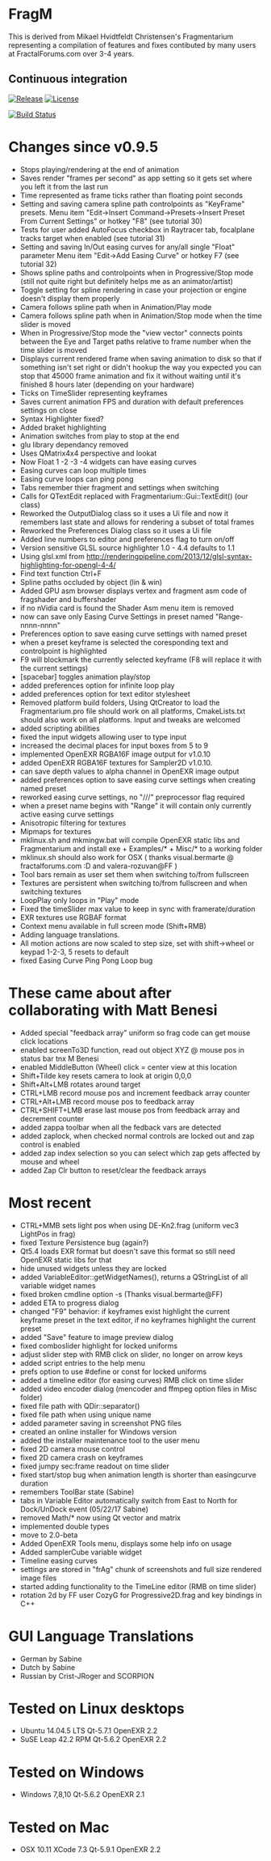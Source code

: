 
# FragM
This is derived from Mikael Hvidtfeldt Christensen's Fragmentarium representing a compilation of features and fixes contibuted by many users at FractalForums.com over 3-4 years.

Continuous integration
----------------------
[![Release][release-image]][releases]
[![License][license-image]][license]

[release-image]: https://img.shields.io/badge/release-2.0.0-green.svg?style=flat
[releases]: https://github.com/3Dickulus/FragM/releases

[license-image]: https://img.shields.io/badge/license-GPL3-green.svg?style=flat
[license]: https://github.com/3Dickulus/FragM/blob/master/LICENSE

[![Build Status](https://travis-ci.org/3Dickulus/FragM.svg?branch=master)](https://travis-ci.org/3Dickulus/FragM)

# Changes since v0.9.5
+ Stops playing/rendering at the end of animation
+ Saves render "frames per second" as app setting so it gets set where you left it from the last run
+ Time represented as frame ticks rather than floating point seconds
+ Setting and saving camera spline path controlpoints as "KeyFrame" presets. Menu item "Edit->Insert Command->Presets->Insert Preset From Current Settings" or hotkey "F8" (see tutorial 30)
+ Tests for user added AutoFocus checkbox in Raytracer tab, focalplane tracks target when enabled (see tutorial 31)
+ Setting and saving In/Out easing curves for any/all single "Float" parameter Menu item "Edit->Add Easing Curve" or hotkey F7 (see tutorial 32)
+ Shows spline paths and controlpoints when in Progressive/Stop mode (still not quite right but definitely helps me as an animator/artist)
+ Toggle setting for spline rendering in case your projection or engine doesn't display them properly
+ Camera follows spline path when in Animation/Play mode
+ Camera follows spline path when in Animation/Stop mode when the time slider is moved
+ When in Progressive/Stop mode the "view vector" connects points between the Eye and Target paths relative to frame number when the time slider is moved
+ Displays current rendered frame when saving animation to disk so that if something isn't set right or didn't hookup the way you expected you can stop that 45000 frame animation and fix it without waiting until it's finished 8 hours later (depending on your hardware)
+ Ticks on TimeSlider representing keyframes
+ Saves current animation FPS and duration with default preferences settings on close
+ Syntax Highlighter fixed?
+ Added braket highlighting
+ Animation switches from play to stop at the end
+ glu library dependancy removed
+ Uses QMatrix4x4 perspective and lookat
+ Now Float 1 -2 -3 -4 widgets can have easing curves
+ Easing curves can loop multiple times
+ Easing curve loops can ping pong
+ Tabs remember thier fragment and settings when switching
+ Calls for QTextEdit replaced with Fragmentarium::Gui::TextEdit() (our class)
+ Reworked the OutputDialog class so it uses a Ui file and now it remembers last state and allows for rendering a subset of total frames
+ Reworked the Preferences Dialog class so it uses a Ui file
+ Added line numbers to editor and preferences flag to turn on/off
+ Version sensitive GLSL source highlighter 1.0 - 4.4 defaults to 1.1
+ Using glsl.xml from http://renderingpipeline.com/2013/12/glsl-syntax-highlighting-for-opengl-4-4/ 
+ Find text function Ctrl+F
+ Spline paths occluded by object (lin & win)
+ Added GPU asm browser displays vertex and fragment asm code of fragshader and buffershader
+ if no nVidia card is found the Shader Asm menu item is removed
+ now can save only Easing Curve Settings in preset named "Range-nnnn-nnnn"
+ Preferences option to save easing curve settings with named preset
+ when a preset keyframe is selected the coresponding text and controlpoint is highlighted
+ F9 will blockmark the currently selected keyframe (F8 will replace it with the current settings)
+ [spacebar] toggles animation play/stop
+ added preferences option for infinite loop play
+ added preferences option for text editor stylesheet
+ Removed platform build folders, Using QtCreator to load the Fragmentarium.pro file should work on all platforms, CmakeLists.txt should also work on all platforms. Input and tweaks are welcomed
+ added scripting abilities
+ fixed the input widgets allowing user to type input
+ increased the decimal places for input boxes from 5 to 9
+ implemented OpenEXR RGBA16F image output for v1.0.10
+ added OpenEXR RGBA16F textures for Sampler2D v1.0.10.
+ can save depth values to alpha channel in OpenEXR image output
+ added preferences option to save easing curve settings when creating named preset
+ reworked easing curve settings, no "///" preprocessor flag required
+ when a preset name begins with "Range" it will contain only currently active easing curve settings
+ Anisotropic filtering for textures
+ Mipmaps for textures
+ mklinux.sh and mkmingw.bat will compile OpenEXR static libs and Fragmentarium and install exe + Examples/* + Misc/* to a working folder
+ mklinux.sh should also work for OSX ( thanks visual.bermarte @ fractalforums.com :D and valera-rozuvan@FF )
+ Tool bars remain as user set them when switching to/from fullscreen
+ Textures are persistent when switching to/from fullscreen and when switching textures
+ LoopPlay only loops in "Play" mode
+ Fixed the timeSlider max value to keep in sync with framerate/duration
+ EXR textures use RGBAF format
+ Context menu available in full screen mode (Shift+RMB)
+ Adding language translations.
+ All motion actions are now scaled to step size, set with shift->wheel or keypad 1-2-3, 5 resets to default
+ fixed Easing Curve Ping Pong Loop bug

# These came about after collaborating with Matt Benesi
+ Added special "feedback array" uniform so frag code can get mouse click locations
+ enabled screenTo3D function, read out object XYZ @ mouse pos in status bar tnx M Benesi
+ enabled MiddleButton (Wheel) click = center view at this location
+ Shift+Tilde key resets camera to look at origin 0,0,0
+ Shift+Alt+LMB rotates around target
+ CTRL+LMB record mouse pos and increment feedback array counter
+ CTRL+Alt+LMB record mouse pos to feedback array
+ CTRL+SHIFT+LMB erase last mouse pos from feedback array and decrement counter
+ added zappa toolbar when all the fedback vars are detected
+ added zaplock, when checked normal controls are locked out and zap control is enabled
+ added zap index selection so you can select which zap gets affected by mouse and wheel
+ added Zap Clr button to reset/clear the feedback arrays

# Most recent
+ CTRL+MMB sets light pos when using DE-Kn2.frag (uniform vec3 LightPos in frag)
+ fixed Texture Persistence bug (again?)
+ Qt5.4 loads EXR format but doesn't save this format so still need OpenEXR static libs for that
+ hide unused widgets unless they are locked
+ added VariableEditor::getWidgetNames(), returns a QStringList of all variable widget names
+ fixed broken cmdline option -s (Thanks visual.bermarte@FF)
+ added ETA to progress dialog
+ changed "F9" behavior: if keyframes exist highlight the current keyframe preset in the text editor, if no keyframes highlight the current preset
+ added "Save" feature to image preview dialog
+ fixed comboslider highlight for locked uniforms
+ adjust slider step with RMB click on slider, no longer on arrow keys
+ added script entries to the help menu
+ prefs option to use #define or const for locked uniforms
+ added a timeline editor (for easing curves) RMB click on time slider
+ added video encoder dialog (mencoder and ffmpeg option files in Misc folder)
+ fixed file path with QDir::separator()
+ fixed file path when using unique name
+ added parameter saving in screenshot PNG files
+ created an online installer for Windows version
+ added the installer maintenance tool to the user menu
+ fixed 2D camera mouse control
+ fixed 2D camera crash on keyframes
+ fixed jumpy sec:frame readout on time slider
+ fixed start/stop bug when animation length is shorter than easingcurve duration
+ remembers ToolBar state (Sabine)
+ tabs in Variable Editor automatically switch from East to North for Dock/UnDock event (05/22/17 Sabine)
+ removed Math/* now using Qt vector and matrix
+ implemented double types
+ move to 2.0-beta
+ Added OpenEXR Tools menu, displays some help info on usage
+ Added samplerCube variable widget
+ Timeline easing curves
+ settings are stored in "frAg" chunk of screenshots and full size rendered image files
+ started adding functionality to the TimeLine editor (RMB on time slider)
+ rotation 2d by FF user CozyG for Progressive2D.frag and key bindings in C++

# GUI Language Translations
+ German by Sabine
+ Dutch by Sabine
+ Russian by Crist-JRoger and SCORPION

# Tested on Linux desktops
+ Ubuntu 14.04.5 LTS Qt-5.7.1 OpenEXR 2.2 
+ SuSE Leap 42.2 RPM Qt-5.6.2 OpenEXR 2.2 

# Tested on Windows
+ Windows 7,8,10 Qt-5.6.2  OpenEXR 2.1

# Tested on Mac
+ OSX 10.11 XCode 7.3 Qt-5.9.1 OpenEXR 2.2
